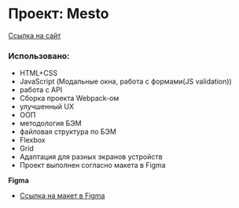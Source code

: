 # Проект: Mesto
[Ссылка на сайт](https://yauheni5.github.io/mesto/index.html)

### Использовано:
* HTML+CSS
* JavaScript (Модальные окна, работа с формами(JS validation))
* работа с API
* Сборка проекта Webpack-ом
* улучшенный UX
* ООП
* методология БЭМ
* файловая структура по БЭМ
* Flexbox
* Grid
* Адаптация для разных экранов устройств
* Проект выполнен согласно макета в Figma

**Figma**
* [Ссылка на макет в Figma](https://www.figma.com/file/2cn9N9jSkmxD84oJik7xL7/JavaScript.-Sprint-4?node-id=28212%3A2)
